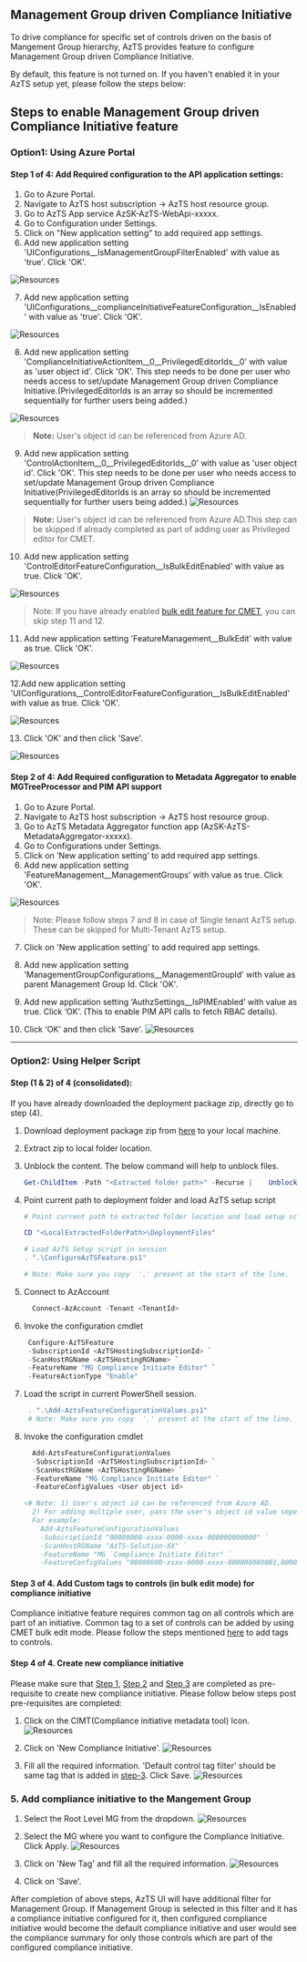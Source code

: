 ## Management Group driven Compliance Initiative
To drive compliance for specific set of controls driven on the basis of  Mangement Group hierarchy, AzTS provides feature to configure Management Group driven Compliance Initiative.

By default, this feature is not turned on. If you haven't enabled it in your AzTS setup yet, please follow the steps below:

## Steps to enable Management Group driven Compliance Initiative feature
### Option1: Using Azure Portal
#### **Step 1 of 4: Add Required configuration to the API application settings:**
1. Go to Azure Portal.
2. Navigate to AzTS host subscription -> AzTS host resource group.
3. Go to AzTS App service AzSK-AzTS-WebApi-xxxxx.
4. Go to Configuration under Settings.
5. Click on "New application setting" to add required app settings.
6. Add new application setting 'UIConfigurations__IsManagementGroupFilterEnabled' with value as 'true'. Click 'OK'.

![Resources](../../Images/06_MGCI_AddCOnfig_1.png)

7. Add new application setting 'UIConfigurations__complianceInitiativeFeatureConfiguration__IsEnabled' with value as 'true'. Click 'OK'.

![Resources](../../Images/06_MGCI_AddConfig_2.png)

8. Add new application setting 'ComplianceInitiativeActionItem__0__PrivilegedEditorIds__0' with value as 'user object id'. Click 'OK'. This step needs to be done per user who needs access to set/update Management Group driven Compliance Initiative.(PrivilegedEditorIds is an array so should be incremented sequentially for further users being added.)

![Resources](../../Images/06_MGCI_AddConfig3.png)

> **Note:** User's object id can be referenced from Azure AD.

9. Add new application setting 'ControlActionItem__0__PrivilegedEditorIds__0'  with value as 'user object id'. Click 'OK'. This step needs to be done per user who needs access to set/update Management Group driven Compliance Initiative(PrivilegedEditorIds is an array so should be incremented sequentially for further users being added.)
![Resources](../../Images/06_MGCI_AddConfig_4.png)
> **Note:** User's object id can be referenced from Azure AD.This step can be skipped if already completed as part of adding user as Privileged editor for CMET.

10. Add new application setting 'ControlEditorFeatureConfiguration__IsBulkEditEnabled' with value as true. Click 'OK'. 

![Resources](../../Images/06_MGCI_AddConfig_5.png)

>Note: If you have already enabled [bulk edit feature for CMET](./FeaturesInCMET.md#bulk-edit), you can skip step 11 and 12.
11. Add new application setting 'FeatureManagement__BulkEdit' with value as true. Click 'OK'.

![Resources](../../Images/06_MGCI_AddConfig_6.png)

12.Add new application setting 'UIConfigurations__ControlEditorFeatureConfiguration__IsBulkEditEnabled' with value as true. Click 'OK'.

![Resources](../../Images/06_MGCI_AddConfig_7.png)

13. Click 'OK' and then click 'Save'.

![Resources](../../Images/06_MGCI_AddConfig_8.png)


#### Step 2 of 4:	Add Required configuration to Metadata Aggregator to enable MGTreeProcessor and PIM API support


1. Go to Azure Portal.
2. Navigate to AzTS host subscription -> AzTS host resource group.
3. Go to AzTS Metadata Aggregator function app (AzSK-AzTS-MetadataAggregator-xxxxx).
4. Go to Configurations under Settings.
5. Click on ‘New application setting’ to add required app settings.
6. Add new application setting 'FeatureManagement__ManagementGroups' with value as true. Click 'OK'. 

![Resources](../../Images/06_MGCI_EnableMGTree.png)

>Note: Please follow steps 7 and 8 in case of Single tenant AzTS setup. These can be skipped for Multi-Tenant AzTS setup.
7. Click on 'New application setting' to add required app settings.
8. Add new application setting 'ManagementGroupConfigurations__ManagementGroupId' with value as parent Management Group Id. Click 'OK'. 

9. Add new application setting ‘AuthzSettings__IsPIMEnabled’ with value as true. Click ‘OK’. (This to enable PIM API calls to fetch RBAC details).

10. Click 'OK' and then click 'Save'.
![Resources](../../Images/06_MGCIEnableMGAndSave.png)

-----
### Option2: Using Helper Script
#### Step (1 & 2) of 4 (consolidated):
If you have already downloaded the deployment package zip, directly go to step (4).<br/>
1. Download deployment package zip from [here](https://github.com/azsk/AzTS-docs/raw/main/TemplateFiles/DeploymentFiles.zip) to your local machine. </br>

2. Extract zip to local folder location. <br/>

3. Unblock the content. The below command will help to unblock files. <br/>

    ``` PowerShell
    Get-ChildItem -Path "<Extracted folder path>" -Recurse |    Unblock-File 
    ```

4. Point current path to deployment folder and load AzTS setup script <br/>


    ``` PowerShell
    # Point current path to extracted folder location and load setup script from the deployment folder 

    CD "<LocalExtractedFolderPath>\DeploymentFiles"

    # Load AzTS Setup script in session
    . ".\ConfigureAzTSFeature.ps1"

    # Note: Make sure you copy  '.' present at the start of the line.  
   ```

5. Connect to AzAccount
    ``` PowerShell
      Connect-AzAccount -Tenant <TenantId>
    ```
  6. Invoke the configuration cmdlet
     ``` PowerShell
      Configure-AzTSFeature 
      -SubscriptionId <AzTSHostingSubscriptionId> `
      -ScanHostRGName <AzTSHostingRGName> `
      -FeatureName "MG Compliance Initiate Editor" `
      -FeatureActionType "Enable"
     ```
  7. Load the script in current PowerShell session.
     ``` PowerShell
      . ".\Add-AztsFeatureConfigurationValues.ps1"
      # Note: Make sure you copy  '.' present at the start of the line.
     ```     
 8. Invoke the configuration cmdlet
    ``` PowerShell
      Add-AztsFeatureConfigurationValues 
      -SubscriptionId <AzTSHostingSubscriptionId> `
      -ScanHostRGName <AzTSHostingRGName> `
      -FeatureName "MG Compliance Initiate Editor" ` 
      -FeatureConfigValues <User object id>
    
    <# Note: 1) User's object id can be referenced from Azure AD.
      2) For adding multiple user, pass the user's object id value seperated by comma(',').
      For example:  
        Add-AztsFeatureConfigurationValues 
        -SubscriptionId "00000000-xxxx-0000-xxxx-000000000000" `
        -ScanHostRGName "AzTS-Solution-XX" `
        -FeatureName "MG `Compliance Initiate Editor" `
        -FeatureConfigValues "00000000-xxxx-0000-xxxx-000000000001,00000000-xxxx-0000-xxxx-000000000002,00000000-xxxx-0000-xxxx-000000000003"
    ```

#### Step 3 of 4.	Add Custom tags to controls (in bulk edit mode) for compliance initiative
Compliance initiative feature requires common tag on all controls which are part of an initiative. Common tag to a set of controls can be added by using CMET bulk edit mode. Please follow the steps mentioned [here](../../06-Customizing%20AzTS%20for%20your%20org/Extending%20AzTS/FeaturesInCMET.md) to add tags to controls.


#### Step 4 of 4. Create new compliance initiative 
Please make sure that [Step 1](#1-add-required-configuration-to-the-api-application-settings), [Step 2](#2-add-required-configuration-to-metadata-aggregator-to-enable-mgtreeprocessor-and-pim-api-support) and [Step 3](#3-add-custom-tags-to-controls-in-bulk-edit-mode-for-compliance-initiative) are completed as pre-requisite to create new compliance initiative. Please follow below steps post pre-requisites are completed:

1. Click on the CIMT(Compliance initiative metadata tool) Icon.
![Resources](../../Images/06_MGCI_CIMT_1.png)

2. Click on 'New Compliance Initiative'.
![Resources](../../Images/06_MGCI_CIMT_5.png)

3. Fill all the required information. 'Default control tag filter' should be same tag that is added in [step-3](#3-add-custom-tags-to-controls-in-bulk-edit-mode-for-compliance-initiative). Click Save.
![Resources](../../Images/06_MGCI_CIMT_6.png)


### 5. Add compliance initiative to the Mangement Group
1. Select the Root Level MG from the dropdown.
![Resources](../../Images/06_MGCI_CIMT_2.png)

2. Select the MG where you want to configure the Compliance Initiative. Click Apply.
![Resources](../../Images/06_MGCI_CIMT_3.png)

3. Click on 'New Tag' and fill all the required information.
![Resources](../../Images/06_MGCI_CIMT_7.png)

4. Click on 'Save'.

After completion of above steps, AzTS UI will have additional filter for Management Group. If Management Group is selected in this filter and it has a compliance initiative configured for it, then configured compliance initiative would become the default compliance initiative and user would see the compliance summary for only those controls which are part of the configured compliance initiative. 



